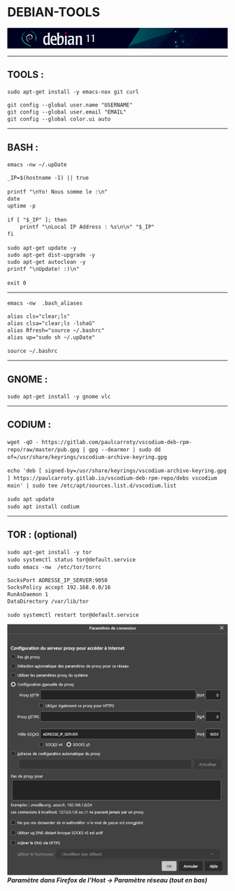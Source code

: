 #   DEBIAN-TOOLS
![screenshot0](IMG/debian-logo.png)  
___

##  TOOLS :
`sudo apt-get install -y emacs-nox git curl`

    git config --global user.name "USERNAME"
    git config --global user.email "EMAIL"
    git config --global color.ui auto
___

##  BASH :
`emacs -nw ~/.upDate`

    _IP=$(hostname -I) || true

    printf "\nYo! Nous somme le :\n"
    date
    uptime -p

    if [ "$_IP" ]; then
        printf "\nLocal IP Address : %s\n\n" "$_IP"
    fi

    sudo apt-get update -y
    sudo apt-get dist-upgrade -y
    sudo apt-get autoclean -y
    printf "\nUpdate! :)\n"

    exit 0
___

`emacs -nw  .bash_aliases`

    alias cls="clear;ls"
    alias clsa="clear;ls -lshaG"
    alias Rfresh="source ~/.bashrc"
    alias up="sudo sh ~/.upDate"
`source ~/.bashrc`
___

##  GNOME :
`sudo apt-get install -y gnome vlc`  
___

##  CODIUM :
`wget -qO - https://gitlab.com/paulcarroty/vscodium-deb-rpm-repo/raw/master/pub.gpg | gpg --dearmor | sudo dd of=/usr/share/keyrings/vscodium-archive-keyring.gpg`  

`echo 'deb [ signed-by=/usr/share/keyrings/vscodium-archive-keyring.gpg ] https://paulcarroty.gitlab.io/vscodium-deb-rpm-repo/debs vscodium main' | sudo tee /etc/apt/sources.list.d/vscodium.list`  

`sudo apt update`  
`sudo apt install codium`  
___

##  TOR : (optional)
`sudo apt-get install -y tor`  
`sudo systemctl status tor@default.service`  
`sudo emacs -nw  /etc/tor/torrc`

    SocksPort ADRESSE_IP_SERVER:9050
    SocksPolicy accept 192.168.0.0/16
    RunAsDaemon 1
    DataDirectory /var/lib/tor

`sudo systemctl restart tor@default.service`

![screenshot01](IMG/08-debian-tools/01.png)  
***Paramètre dans Firefox de l'Host -> Paramètre réseau (tout en bas)***  
